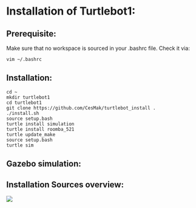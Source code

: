 # Installation of Turtlebot1:

## Prerequisite:
Make sure that no workspace is sourced in your .bashrc file. Check it via:

`vim ~/.bashrc`

## Installation:

```
cd ~
mkdir turtlebot1
cd turtlebot1
git clone https://github.com/CesMak/turtlebot_install .
./install.sh
source setup.bash
turtle install simulation
turtle install roomba_521
turtle update_make
source setup.bash
turtle sim
```

## Gazebo simulation:


## Installation Sources overview:
![](https://github.com/gareth-cross/rviz_satellite/blob/master/.screenshot.png)

